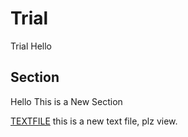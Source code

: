 # Trial
Trial
Hello

## Section

Hello This is a New Section

[TEXTFILE](textfile.txt) this is a new text file, plz view.
